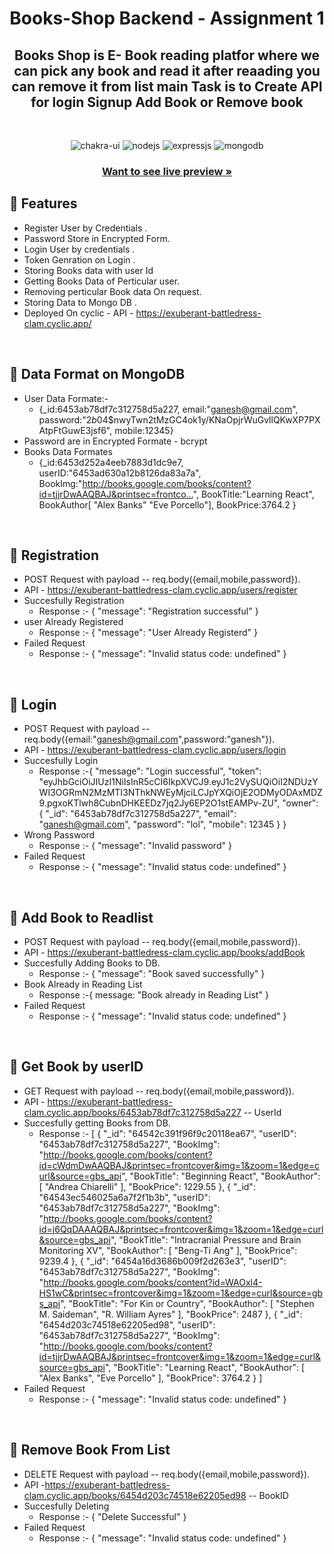 <h1 align="center">Books-Shop Backend - Assignment 1</h1> 

<h2 align="center">Books Shop is E- Book reading platfor where we can pick any book and read it after reaading you can remove it from list main Task is to Create API for login Signup Add Book or Remove book</h2>

<br />
<p align="center">
  <img src="https://img.shields.io/badge/JavaScript-F7DF1E?style=for-the-badge&logo=javascript&logoColor=black" alt="chakra-ui"/>
     <img src="https://img.shields.io/badge/Node.js-339933?style=for-the-badge&logo=nodedotjs&logoColor=white" alt="nodejs" />
    <img src="https://img.shields.io/badge/Express.js-000000?style=for-the-badge&logo=express&logoColor=white" alt="expressjs" />
    <img src="https://img.shields.io/badge/MongoDB-4EA94B?style=for-the-badge&logo=mongodb&logoColor=white" alt="mongodb" />
</p>
<h3 align="center"><a href="https://big-circle.vercel.app/"><strong>Want to see live preview »</strong></a></h3>

## 🚀 Features
- Register User by Credentials .
- Password Store in Encrypted Form.
- Login User by credentials .
- Token Genration on Login .
- Storing Books data with user Id
- Getting Books Data of Perticular user.
- Removing perticular Book data On request.
- Storing Data to Mongo DB .
- Deployed On cyclic - API - https://exuberant-battledress-clam.cyclic.app/
<br />

## 🚀 Data Format on MongoDB
- User Data Formate:- 
    - {_id:6453ab78df7c312758d5a227,
      email:"ganesh@gmail.com",
      password:"$2b$04$nwyTwn2tMzGC4ok1y/KNaOpjrWuGvllQKwXP7PXAtpFtGuwE3jsf6",
      mobile:12345}
- Password are in Encrypted Formate - bcrypt
- Books Data Formates
   - {_id:6453d252a4eeb7883d1dc9e7,
        userID:"6453ad630a12b8126da83a7a",
        BookImg:"http://books.google.com/books/content?id=tjjrDwAAQBAJ&printsec=frontco…",
        BookTitle:"Learning React",
        BookAuthor[
            "Alex Banks" 
            "Eve Porcello"],
         BookPrice:3764.2
    }
<br />

## 🚀 Registration 
- POST Request with payload -- req.body({email,mobile,password}).
- API - https://exuberant-battledress-clam.cyclic.app/users/register
- Succesfully Registration 
   - Response :- {
               "message": "Registration successful"
                }
- user Already Registered 
   - Response :- {
               "message": "User Already Registerd"
                }
- Failed Request  
   - Response :- {
  "message": "Invalid status code: undefined"
}
<br />

## 🚀 Login 
- POST Request with payload -- req.body({email:"ganesh@gmail.com",password:"ganesh"}).
- API - https://exuberant-battledress-clam.cyclic.app/users/login
- Succesfully Login 
   - Response :-{
  "message": "Login successful",
  "token": "eyJhbGciOiJIUzI1NiIsInR5cCI6IkpXVCJ9.eyJ1c2VySUQiOiI2NDUzYWI3OGRmN2MzMTI3NThkNWEyMjciLCJpYXQiOjE2ODMyODAxMDZ9.pgxoKTlwh8CubnDHKEEDz7jq2Jy6EP2O1stEAMPv-ZU",
  "owner": {
    "_id": "6453ab78df7c312758d5a227",
    "email": "ganesh@gmail.com",
    "password": "lol",
    "mobile": 12345
  }
}
- Wrong Password 
   - Response :- {
  "message": "Invalid password"
}
- Failed Request  
   - Response :- {
  "message": "Invalid status code: undefined"
}
<br />

## 🚀 Add Book to Readlist 
- POST Request with payload -- req.body({email,mobile,password}).
- API - https://exuberant-battledress-clam.cyclic.app/books/addBook
- Succesfully Adding Books to DB. 
   - Response :- {
               "message": "Book saved successfully"
                }
- Book Already in Reading List 
   - Response :-{ message: "Book already in Reading List" }
- Failed Request  
   - Response :- {
  "message": "Invalid status code: undefined"
}
<br />

## 🚀 Get Book by userID
- GET Request with payload -- req.body({email,mobile,password}).
- API - https://exuberant-battledress-clam.cyclic.app/books/6453ab78df7c312758d5a227  -- UserId
- Succesfully getting Books from DB. 
   - Response :- [
  {
    "_id": "64542c391f96f9c20118ea67",
    "userID": "6453ab78df7c312758d5a227",
    "BookImg": "http://books.google.com/books/content?id=cWdmDwAAQBAJ&printsec=frontcover&img=1&zoom=1&edge=curl&source=gbs_api",
    "BookTitle": "Beginning React",
    "BookAuthor": [
      "Andrea Chiarelli"
    ],
    "BookPrice": 1229.55
  },
  {
    "_id": "64543ec546025a6a7f2f1b3b",
    "userID": "6453ab78df7c312758d5a227",
    "BookImg": "http://books.google.com/books/content?id=j6QqDAAAQBAJ&printsec=frontcover&img=1&zoom=1&edge=curl&source=gbs_api",
    "BookTitle": "Intracranial Pressure and Brain Monitoring XV",
    "BookAuthor": [
      "Beng-Ti Ang"
    ],
    "BookPrice": 9239.4
  },
  {
    "_id": "6454a16d3686b009f2d263e3",
    "userID": "6453ab78df7c312758d5a227",
    "BookImg": "http://books.google.com/books/content?id=WAOxl4-HS1wC&printsec=frontcover&img=1&zoom=1&edge=curl&source=gbs_api",
    "BookTitle": "For Kin or Country",
    "BookAuthor": [
      "Stephen M. Saideman",
      "R. William Ayres"
    ],
    "BookPrice": 2487
  },
  {
    "_id": "6454d203c74518e62205ed98",
    "userID": "6453ab78df7c312758d5a227",
    "BookImg": "http://books.google.com/books/content?id=tjjrDwAAQBAJ&printsec=frontcover&img=1&zoom=1&edge=curl&source=gbs_api",
    "BookTitle": "Learning React",
    "BookAuthor": [
      "Alex Banks",
      "Eve Porcello"
    ],
    "BookPrice": 3764.2
  }
]
- Failed Request  
   - Response :- {
  "message": "Invalid status code: undefined"
}
<br />

## 🚀 Remove Book From List 
- DELETE Request with payload -- req.body({email,mobile,password}).
- API -https://exuberant-battledress-clam.cyclic.app/books/6454d203c74518e62205ed98  -- BookID
- Succesfully Deleting 
   - Response :- {
               "Delete Successful"
                }
- Failed Request  
   - Response :- {
  "message": "Invalid status code: undefined"
}
<br />

